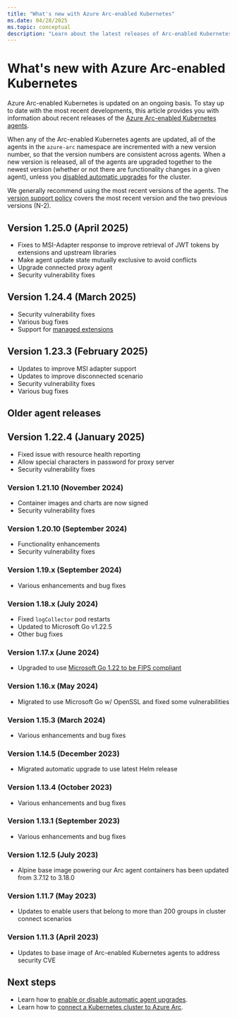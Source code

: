 ```yaml
---
title: "What's new with Azure Arc-enabled Kubernetes"
ms.date: 04/28/2025
ms.topic: conceptual
description: "Learn about the latest releases of Arc-enabled Kubernetes."
---
```


# What's new with Azure Arc-enabled Kubernetes

Azure Arc-enabled Kubernetes is updated on an ongoing basis. To stay up to date with the most recent developments, this article provides you with information about recent releases of the [Azure Arc-enabled Kubernetes agents](conceptual-agent-overview.md).

When any of the Arc-enabled Kubernetes agents are updated, all of the agents in the `azure-arc` namespace are incremented with a new version number, so that the version numbers are consistent across agents. When a new version is released, all of the agents are upgraded together to the newest version (whether or not there are functionality changes in a given agent), unless you [disabled automatic upgrades](agent-upgrade.md) for the cluster.

We generally recommend using the most recent versions of the agents. The [version support policy](agent-upgrade.md#version-support-policy) covers the most recent version and the two previous versions (N-2).

## Version 1.25.0 (April 2025)

- Fixes to MSI-Adapter response to improve retrieval of JWT tokens by extensions and upstream libraries
- Make agent update state mutually exclusive to avoid conflicts
- Upgrade connected proxy agent
- Security vulnerability fixes

## Version 1.24.4 (March 2025)

- Security vulnerability fixes
- Various bug fixes
- Support for [managed extensions](managed-extensions.md)

## Version 1.23.3 (February 2025)

- Updates to improve MSI adapter support
- Updates to improve disconnected scenario
- Security vulnerability fixes
- Various bug fixes

## Older agent releases

## Version 1.22.4 (January 2025)

- Fixed issue with resource health reporting
- Allow special characters in password for proxy server
- Security vulnerability fixes


### Version 1.21.10 (November 2024)

- Container images and charts are now signed
- Security vulnerability fixes

### Version 1.20.10 (September 2024)

- Functionality enhancements
- Security vulnerability fixes

### Version 1.19.x (September 2024)

- Various enhancements and bug fixes

### Version 1.18.x (July 2024)

- Fixed `logCollector` pod restarts
- Updated to Microsoft Go v1.22.5
- Other bug fixes

### Version 1.17.x (June 2024)

- Upgraded to use [Microsoft Go 1.22 to be FIPS compliant](https://github.com/microsoft/go/blob/microsoft/main/eng/doc/fips/README.md#tls-with-fips-compliant-settings)

### Version 1.16.x (May 2024)

- Migrated to use Microsoft Go w/ OpenSSL and fixed some vulnerabilities

### Version 1.15.3 (March 2024)

- Various enhancements and bug fixes

### Version 1.14.5 (December 2023)

- Migrated automatic upgrade to use latest Helm release

### Version 1.13.4 (October 2023)

- Various enhancements and bug fixes

### Version 1.13.1 (September 2023)

- Various enhancements and bug fixes

### Version 1.12.5 (July 2023)

- Alpine base image powering our Arc agent containers has been updated from 3.7.12 to 3.18.0

### Version 1.11.7 (May 2023)

- Updates to enable users that belong to more than 200 groups in cluster connect scenarios

### Version 1.11.3 (April 2023)

- Updates to base image of Arc-enabled Kubernetes agents to address security CVE

## Next steps

- Learn how to [enable or disable automatic agent upgrades](agent-upgrade.md).
- Learn how to [connect a Kubernetes cluster to Azure Arc](quickstart-connect-cluster.md).
